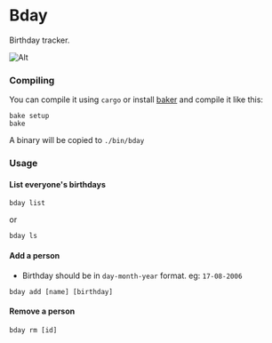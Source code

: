 # Bday

Birthday tracker.

![Alt](https://media.discordapp.net/attachments/635625917623828520/1009715066356125757/unknown.png)

### Compiling

You can compile it using `cargo` or install [baker](https://github.com/rv178/baker) and compile it like this:

```
bake setup
bake
```

A binary will be copied to `./bin/bday`

### Usage

#### List everyone's birthdays

```
bday list
```

or

```
bday ls
```

#### Add a person

-   Birthday should be in `day-month-year` format. eg: `17-08-2006`

```
bday add [name] [birthday]
```

#### Remove a person

```
bday rm [id]
```
